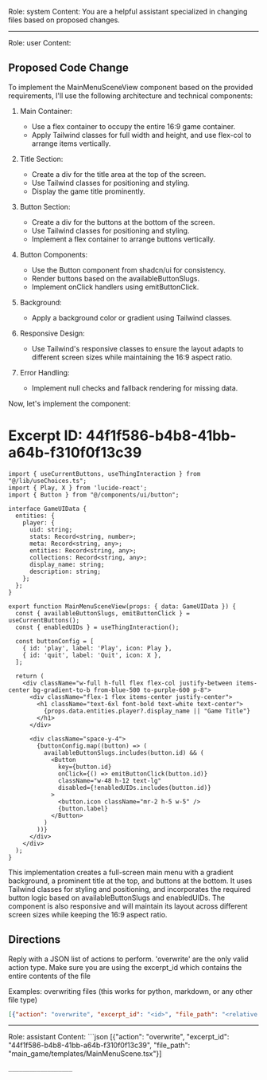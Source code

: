 Role: system
Content: You are a helpful assistant specialized in changing files based on proposed changes.
__________________
Role: user
Content: 
## Proposed Code Change
To implement the MainMenuSceneView component based on the provided requirements, I'll use the following architecture and technical components:

1. Main Container:
   - Use a flex container to occupy the entire 16:9 game container.
   - Apply Tailwind classes for full width and height, and use flex-col to arrange items vertically.

2. Title Section:
   - Create a div for the title area at the top of the screen.
   - Use Tailwind classes for positioning and styling.
   - Display the game title prominently.

3. Button Section:
   - Create a div for the buttons at the bottom of the screen.
   - Use Tailwind classes for positioning and styling.
   - Implement a flex container to arrange buttons vertically.

4. Button Components:
   - Use the Button component from shadcn/ui for consistency.
   - Render buttons based on the availableButtonSlugs.
   - Implement onClick handlers using emitButtonClick.

5. Background:
   - Apply a background color or gradient using Tailwind classes.

6. Responsive Design:
   - Use Tailwind's responsive classes to ensure the layout adapts to different screen sizes while maintaining the 16:9 aspect ratio.

7. Error Handling:
   - Implement null checks and fallback rendering for missing data.

Now, let's implement the component:

# Excerpt ID: 44f1f586-b4b8-41bb-a64b-f310f0f13c39
```tsx main_game/templates/MainMenuScene.tsx
import { useCurrentButtons, useThingInteraction } from "@/lib/useChoices.ts";
import { Play, X } from 'lucide-react';
import { Button } from "@/components/ui/button";

interface GameUIData {
  entities: {
    player: {
      uid: string;
      stats: Record<string, number>;
      meta: Record<string, any>;
      entities: Record<string, any>;
      collections: Record<string, any>;
      display_name: string;
      description: string;
    };
  };
}

export function MainMenuSceneView(props: { data: GameUIData }) {
  const { availableButtonSlugs, emitButtonClick } = useCurrentButtons();
  const { enabledUIDs } = useThingInteraction();

  const buttonConfig = [
    { id: 'play', label: 'Play', icon: Play },
    { id: 'quit', label: 'Quit', icon: X },
  ];

  return (
    <div className="w-full h-full flex flex-col justify-between items-center bg-gradient-to-b from-blue-500 to-purple-600 p-8">
      <div className="flex-1 flex items-center justify-center">
        <h1 className="text-6xl font-bold text-white text-center">
          {props.data.entities.player?.display_name || "Game Title"}
        </h1>
      </div>

      <div className="space-y-4">
        {buttonConfig.map((button) => (
          availableButtonSlugs.includes(button.id) && (
            <Button
              key={button.id}
              onClick={() => emitButtonClick(button.id)}
              className="w-48 h-12 text-lg"
              disabled={!enabledUIDs.includes(button.id)}
            >
              <button.icon className="mr-2 h-5 w-5" />
              {button.label}
            </Button>
          )
        ))}
      </div>
    </div>
  );
}
```

This implementation creates a full-screen main menu with a gradient background, a prominent title at the top, and buttons at the bottom. It uses Tailwind classes for styling and positioning, and incorporates the required button logic based on availableButtonSlugs and enabledUIDs. The component is also responsive and will maintain its layout across different screen sizes while keeping the 16:9 aspect ratio.

## Directions
Reply with a JSON list of actions to perform. 'overwrite' are the only valid action type. 
Make sure you are using the excerpt_id which contains the entire contents of the file

Examples:
overwriting files (this works for python, markdown, or any other file type)
```json output_example1
[{"action": "overwrite", "excerpt_id": "<id>", "file_path": "<relative file path>"}]
```

__________________
Role: assistant
Content: ```json
[{"action": "overwrite", "excerpt_id": "44f1f586-b4b8-41bb-a64b-f310f0f13c39", "file_path": "main_game/templates/MainMenuScene.tsx"}]
```
__________________
